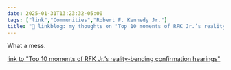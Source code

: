 ```yaml
---
date: 2025-01-31T13:23:32-05:00
tags: ["link","Communities","Robert F. Kennedy Jr."]
title: "🔗 linkblog: my thoughts on 'Top 10 moments of RFK Jr.’s reality-bending confirmation hearings'"
---
```

What a mess.

[link to "Top 10 moments of RFK Jr.’s reality-bending confirmation hearings"](https://arstechnica.com/health/2025/01/top-10-moments-of-rfk-jr-s-reality-bending-confirmation-hearings/)
